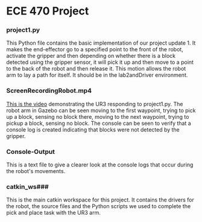 # ECE 470 Project #

### project1.py ### 
This Python file contains the basic implementation of our project update 1. It makes the end-effector go to a specified point to the front of the robot, activate the gripper and then depending on whether there is a block detected using the gripper sensor, it will pick it up and then move to a point to the back of the robot and then release it. This motion allows the robot arm to lay a path for itself. It should be in the lab2andDriver environment.

### ScreenRecordingRobot.mp4 ### 
[This is the video](https://youtu.be/YgwciGULasQ) demonstrating the UR3 responding to project1.py. The robot arm in Gazebo can be seen moving to the first waypoint, trying to pick up a block, sensing no block there, moving to the next waypoint, trying to pickup a block, sensing no block. The console can be seen to verify that a console log is created indicating that blocks were not detected by the gripper.

### Console-Output ###
This is a text file to give a clearer look at the console logs that occur during the robot's movements.

### catkin_ws###

This is the main catkin workspace for this project. It contains the drivers for the robot, the source files and the Python scripts we used to complete the pick and place task with the UR3 arm.
